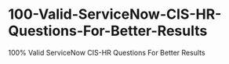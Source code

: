 # 100-Valid-ServiceNow-CIS-HR-Questions-For-Better-Results
100% Valid ServiceNow CIS-HR Questions For Better Results
